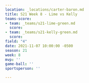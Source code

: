 ```yaml
---
location: _locations/carter-baron.md
title: S21 Week 8 - Lime vs Kelly
teams-score:
- team: _teams/s21-lime-green.md
  score: 
- team: _teams/s21-kelly-green.md
  score: 
field: "4"
date: 2021-11-07 10:00:00 -0500
season: 21
week: 8
mvp: ''
game-ball: ''
sportsperson: ''

---
```

